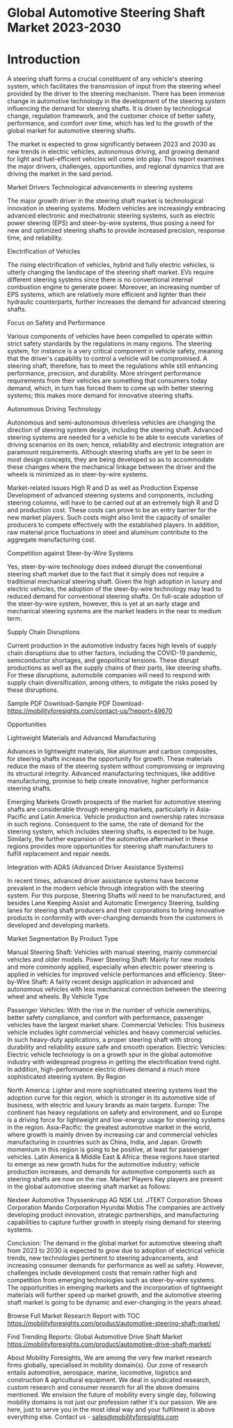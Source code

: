 # Global Automotive Steering Shaft Market 2023-2030
# Introduction
A steering shaft forms a crucial constituent of any vehicle's steering system, which facilitates the transmission of input from the steering wheel provided by the driver to the steering mechanism. There has been immense change in automotive technology in the development of the steering system influencing the demand for steering shafts. It is driven by technological change, regulation framework, and the customer choice of better safety, performance, and comfort over time, which has led to the growth of the global market for automotive steering shafts.


The market is expected to grow significantly between 2023 and 2030 as new trends in electric vehicles, autonomous driving, and growing demand for light and fuel-efficient vehicles will come into play. This report examines the major drivers, challenges, opportunities, and regional dynamics that are driving the market in the said period.


Market Drivers
Technological advancements in steering systems


The major growth driver in the steering shaft market is technological innovation in steering systems. Modern vehicles are increasingly embracing advanced electronic and mechatronic steering systems, such as electric power steering (EPS) and steer-by-wire systems, thus posing a need for new and optimized steering shafts to provide increased precision, response time, and reliability.


Electrification of Vehicles


The rising electrification of vehicles, hybrid and fully electric vehicles, is utterly changing the landscape of the steering shaft market. EVs require different steering systems since there is no conventional internal combustion engine to generate power. Moreover, an increasing number of EPS systems, which are relatively more efficient and lighter than their hydraulic counterparts, further increases the demand for advanced steering shafts.


Focus on Safety and Performance


Various components of vehicles have been compelled to operate within strict safety standards by the regulations in many regions. The steering system, for instance is a very critical component in vehicle safety, meaning that the driver's capability to control a vehicle will be compromised. A steering shaft, therefore, has to meet the regulations while still enhancing performance, precision, and durability. More stringent performance requirements from their vehicles are something that consumers today demand, which, in turn has forced them to come up with better steering systems; this makes more demand for innovative steering shafts.


Autonomous Driving Technology


Autonomous and semi-autonomous driverless vehicles are changing the direction of steering system design, including the steering shaft. Advanced steering systems are needed for a vehicle to be able to execute varieties of driving scenarios on its own; hence, reliability and electronic integration are paramount requirements. Although steering shafts are yet to be seen in most design concepts, they are being developed so as to accommodate these changes where the mechanical linkage between the driver and the wheels is minimized as in steer-by-wire systems.


Market-related issues
High R and D as well as Production Expense
Development of advanced steering systems and components, including steering columns, will have to be carried out at an extremely high R and D and production cost. These costs can prove to be an entry barrier for the new market players. Such costs might also limit the capacity of smaller producers to compete effectively with the established players. In addition, raw material price fluctuations in steel and aluminum contribute to the aggregate manufacturing cost.


Competition against Steer-by-Wire Systems


Yes, steer-by-wire technology does indeed disrupt the conventional steering shaft market due to the fact that it simply does not require a traditional mechanical steering shaft. Given the high adoption in luxury and electric vehicles, the adoption of the steer-by-wire technology may lead to reduced demand for conventional steering shafts. On full-scale adoption of the steer-by-wire system, however, this is yet at an early stage and mechanical steering systems are the market leaders in the near to medium term.


Supply Chain Disruptions


Current production in the automotive industry faces high levels of supply chain disruptions due to other factors, including the COVID-19 pandemic, semiconductor shortages, and geopolitical tensions. These disrupt productions as well as the supply chains of their parts, like steering shafts. For these disruptions, automobile companies will need to respond with supply chain diversification, among others, to mitigate the risks posed by these disruptions.


Sample PDF Download-Sample PDF Download- https://mobilityforesights.com/contact-us/?report=49670


Opportunities


Lightweight Materials and Advanced Manufacturing


Advances in lightweight materials, like aluminum and carbon composites, for steering shafts increase the opportunity for growth. These materials reduce the mass of the steering system without compromising or improving its structural integrity. Advanced manufacturing techniques, like additive manufacturing, promise to help create innovative, higher performance steering shafts.


Emerging Markets
Growth prospects of the market for automotive steering shafts are considerable through emerging markets, particularly in Asia-Pacific and Latin America. Vehicle production and ownership rates increase in such regions. Consequent to the same, the rate of demand for the steering system, which includes steering shafts, is expected to be huge. Similarly, the further expansion of the automotive aftermarket in these regions provides more opportunities for steering shaft manufacturers to fulfill replacement and repair needs.


Integration with ADAS (Advanced Driver Assistance Systems)


In recent times, advanced driver assistance systems have become prevalent in the modern vehicle through integration with the steering system. For this purpose, Steering Shafts will need to be manufactured, and besides Lane Keeping Assist and Automatic Emergency Steering, building lanes for steering shaft producers and their corporations to bring innovative products in conformity with ever-changing demands from the customers in developed and developing markets.


Market Segmentation
By Product Type


Manual Steering Shaft: Vehicles with manual steering, mainly commercial vehicles and older models.
Power Steering Shaft: Mainly for new models and more commonly applied, especially when electric power steering is applied in vehicles for improved vehicle performances and efficiency.
Steer-by-Wire Shaft: A fairly recent design application in advanced and autonomous vehicles with less mechanical connection between the steering wheel and wheels.
By Vehicle Type


Passenger Vehicles: With the rise in the number of vehicle ownerships, better safety compliance, and comfort with performance, passenger vehicles have the largest market share.
Commercial Vehicles: This business vehicle includes light commercial vehicles and heavy commercial vehicles. In such heavy-duty applications, a proper steering shaft with strong durability and reliability assure safe and smooth operation.
Electric Vehicles: Electric vehicle technology is on a growth spur in the global automotive industry with widespread progress in getting the electrification trend right. In addition, high-performance electric drives demand a much more sophisticated steering system. By Region


North America: Lighter and more sophisticated steering systems lead the adoption curve for this region, which is stronger in its automotive side of business, with electric and luxury brands as main targets.
Europe: The continent has heavy regulations on safety and environment, and so Europe is a driving force for lightweight and low-energy usage for steering systems in the region.
Asia-Pacific: the greatest automotive market in the world, where growth is mainly driven by increasing car and commercial vehicles manufacturing in countries such as China, India, and Japan. Growth momentum in this region is going to be positive, at least for passenger vehicles.
Latin America & Middle East & Africa: these regions have started to emerge as new growth hubs for the automotive industry; vehicle production increases, and demands for automotive components such as steering shafts are now on the rise.
Market Players
Key players are present in the global automotive steering shaft market as follows:


Nexteer Automotive
Thyssenkrupp AG
NSK Ltd.
JTEKT Corporation
Showa Corporation
Mando Corporation
Hyundai Mobis
The companies are actively developing product innovation, strategic partnerships, and manufacturing capabilities to capture further growth in steeply rising demand for steering systems.


Conclusion:
The demand in the global market for automotive steering shaft from 2023 to 2030 is expected to grow due to adoption of electrical vehicle trends, new technologies pertinent to steering advancements, and increasing consumer demands for performance as well as safety. However, challenges include development costs that remain rather high and competition from emerging technologies such as steer-by-wire systems. The opportunities in emerging markets and the incorporation of lightweight materials will further speed up market growth, and the automotive steering shaft market is going to be dynamic and ever-changing in the years ahead.




Browse Full Market Research Report with TOC https://mobilityforesights.com/product/automotive-steering-shaft-market/




Find Trending Reports: 
Global Automotive Drive Shaft Market https://mobilityforesights.com/product/automotive-drive-shaft-market/


About Mobility Foresights,
We are among the very few market research firms globally, specialised in mobility domain(s). Our zone of research entails automotive, aerospace, marine, locomotive, logistics and construction & agricultural equipment. We deal in syndicated research, custom research and consumer research for all the above domains mentioned.
We envision the future of mobility every single day, following mobility domains is not just our profession rather it's our passion. We are here, just to serve you in the most ideal way and your fulfilment is above everything else. Contact us -  sales@mobilityforesights.com 




